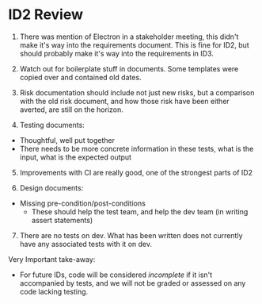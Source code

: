 # ID2 Review


1. There was mention of Electron in a stakeholder meeting, this didn't make it's way into the requirements document. This is fine for ID2, but should probably make it's way into the requirements in ID3.

2. Watch out for boilerplate stuff in documents.  Some templates were copied over and contained old dates. 

3. Risk documentation should include not just new risks, but a comparison with the old risk document, and how those risk have been either averted, are still on the horizon.

4. Testing documents:
  - Thoughtful, well put together
  - There needs to be more concrete information in these tests, what is the input, what is the expected output

5. Improvements with CI are really good, one of the strongest parts of ID2

6. Design documents:
  - Missing pre-condition/post-conditions
    - These should help the test team, and help the dev team (in writing assert statements)

7. There are no tests on dev.  What has been written does not currently have any associated tests with it on dev.

Very Important take-away:
  - For future IDs, code will be considered *incomplete* if it isn't accompanied by tests, and we will not be graded or assessed on any code lacking testing.
